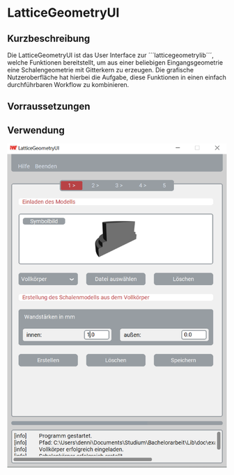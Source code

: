# LatticeGeometryUI

## Kurzbeschreibung

Die LatticeGeometryUI ist das User Interface zur ´´´latticegeometrylib´´´, welche Funktionen bereitstellt, um aus einer beliebigen Eingangsgeometrie eine Schalengeometrie mit Gitterkern zu erzeugen.
Die grafische Nutzeroberfläche hat hierbei die Aufgabe, diese Funktionen in einen einfach durchführbaren Workflow zu kombinieren.

## Vorraussetzungen 

## Verwendung

![Erster Tab]( ./src/images/tab1.png )



